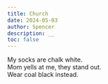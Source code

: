 ```yaml
---
title: Church
date: 2024-05-03
author: Spencer
description: __
toc: false
---
```


My socks are chalk white.  
Mom yells at me, they stand out.  
Wear coal black instead.
